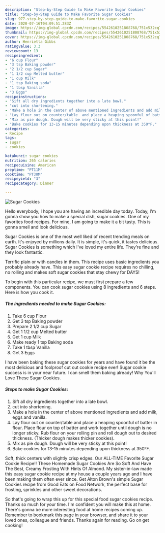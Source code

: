 ```yaml
---
description: "Step-by-Step Guide to Make Favorite Sugar Cookies"
title: "Step-by-Step Guide to Make Favorite Sugar Cookies"
slug: 977-step-by-step-guide-to-make-favorite-sugar-cookies
date: 2020-07-16T04:09:51.283Z
image: https://img-global.cpcdn.com/recipes/5542610251808768/751x532cq70/sugar-cookies-recipe-main-photo.jpg
thumbnail: https://img-global.cpcdn.com/recipes/5542610251808768/751x532cq70/sugar-cookies-recipe-main-photo.jpg
cover: https://img-global.cpcdn.com/recipes/5542610251808768/751x532cq70/sugar-cookies-recipe-main-photo.jpg
author: Henrietta Gibbs
ratingvalue: 3.3
reviewcount: 13
recipeingredient:
- "6 cup Flour"
- "3 tsp Baking powder"
- "2 1/2 cup Sugar"
- "1 1/2 cup Melted butter"
- "1 cup Milk"
- "1 tsp Baking soda"
- "1 tbsp Vanilla"
- "3 Eggs"
recipeinstructions:
- "Sift all dry ingredients together into a late bowl."
- "cut into shortening."
- "Make a hole in the center of above mentioned ingredients and add milk, eggs and vanilla."
- "Lay flour out on counter/table  and place a heaping spoonful of batter in flour. Place flour on top of batter and work together until dough is no longer sticky. Rub flour on your rolling pin and roll dough out to desired thickness. (Thicker dough makes thicker cookies)."
- "Mix as pie dough. Dough will be very sticky at this point!"
- "Bake cookies for 13-15 minutes depending upon thickness at 350°F."
categories:
- Recipe
tags:
- sugar
- cookies

katakunci: sugar cookies 
nutrition: 265 calories
recipecuisine: American
preptime: "PT11M"
cooktime: "PT30M"
recipeyield: "3"
recipecategory: Dinner

---
```



![Sugar Cookies](https://img-global.cpcdn.com/recipes/5542610251808768/751x532cq70/sugar-cookies-recipe-main-photo.jpg)

Hello everybody, I hope you are having an incredible day today. Today, I'm gonna show you how to make a special dish, sugar cookies. One of my favorites food recipes. For mine, I am going to make it a bit tasty. This is gonna smell and look delicious.

Sugar Cookies is one of the most well liked of recent trending meals on earth. It's enjoyed by millions daily. It is simple, it's quick, it tastes delicious. Sugar Cookies is something which I've loved my entire life. They're fine and they look fantastic.

Terrific plain or with candies in them. This recipe uses basic ingredients you probably already have. This easy sugar cookie recipe requires no chilling, no rolling and makes soft sugar cookies that stay chewy for DAYS!


To begin with this particular recipe, we must first prepare a few components. You can cook sugar cookies using 8 ingredients and 6 steps. Here is how you cook it.

<!--inarticleads1-->

##### The ingredients needed to make Sugar Cookies:

1. Take 6 cup Flour
1. Get 3 tsp Baking powder
1. Prepare 2 1/2 cup Sugar
1. Get 1 1/2 cup Melted butter
1. Get 1 cup Milk
1. Make ready 1 tsp Baking soda
1. Take 1 tbsp Vanilla
1. Get 3 Eggs


I have been baking these sugar cookies for years and have found it be the most delicious and foolproof cut out cookie recipe ever! Sugar cookie success is in your near future. I can smell them baking already! Why You&#39;ll Love These Sugar Cookies. 

<!--inarticleads2-->

##### Steps to make Sugar Cookies:

1. Sift all dry ingredients together into a late bowl.
1. cut into shortening.
1. Make a hole in the center of above mentioned ingredients and add milk, eggs and vanilla.
1. Lay flour out on counter/table  and place a heaping spoonful of batter in flour. Place flour on top of batter and work together until dough is no longer sticky. Rub flour on your rolling pin and roll dough out to desired thickness. (Thicker dough makes thicker cookies).
1. Mix as pie dough. Dough will be very sticky at this point!
1. Bake cookies for 13-15 minutes depending upon thickness at 350°F.


Soft, thick centers with slightly crisp edges. Our ALL-TIME Favorite Sugar Cookie Recipe!! These Homemade Sugar Cookies Are So Soft And Have The Best, Creamy Frosting With Hints Of Almond. My sister-in-law made this easy sugar cookie recipe at my house a couple years ago and I have been making them often ever since. Get Alton Brown&#39;s simple Sugar Cookies recipe from Good Eats on Food Network, the perfect base for frosting, sprinkles and other sweet decorations. 

So that's going to wrap this up for this special food sugar cookies recipe. Thanks so much for your time. I'm confident you will make this at home. There's gonna be more interesting food at home recipes coming up. Remember to bookmark this page in your browser, and share it to your loved ones, colleague and friends. Thanks again for reading. Go on get cooking!
